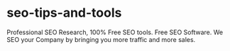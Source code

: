 # seo-tips-and-tools
Professional SEO Research, 100% Free SEO tools. Free SEO Software. We SEO your Company by bringing you more traffic and more sales.
